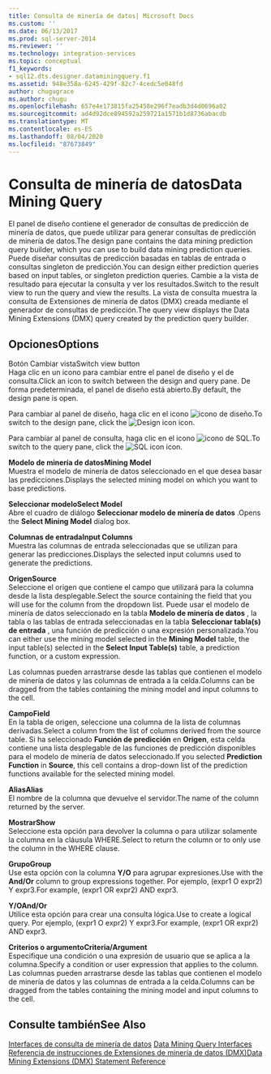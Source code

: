 ```yaml
---
title: Consulta de minería de datos| Microsoft Docs
ms.custom: ''
ms.date: 06/13/2017
ms.prod: sql-server-2014
ms.reviewer: ''
ms.technology: integration-services
ms.topic: conceptual
f1_keywords:
- sql12.dts.designer.dataminingquery.f1
ms.assetid: 948e358a-6245-429f-82c7-4cedc5e048fd
author: chugugrace
ms.author: chugu
ms.openlocfilehash: 657e4e173815fa25458e296f7eadb3d4d0696a02
ms.sourcegitcommit: ad4d92dce894592a259721a1571b1d8736abacdb
ms.translationtype: MT
ms.contentlocale: es-ES
ms.lasthandoff: 08/04/2020
ms.locfileid: "87673849"
---
```

# <a name="data-mining-query"></a><span data-ttu-id="02b46-102">Consulta de minería de datos</span><span class="sxs-lookup"><span data-stu-id="02b46-102">Data Mining Query</span></span>
  <span data-ttu-id="02b46-103">El panel de diseño contiene el generador de consultas de predicción de minería de datos, que puede utilizar para generar consultas de predicción de minería de datos.</span><span class="sxs-lookup"><span data-stu-id="02b46-103">The design pane contains the data mining prediction query builder, which you can use to build data mining prediction queries.</span></span> <span data-ttu-id="02b46-104">Puede diseñar consultas de predicción basadas en tablas de entrada o consultas singleton de predicción.</span><span class="sxs-lookup"><span data-stu-id="02b46-104">You can design either prediction queries based on input tables, or singleton prediction queries.</span></span> <span data-ttu-id="02b46-105">Cambie a la vista de resultado para ejecutar la consulta y ver los resultados.</span><span class="sxs-lookup"><span data-stu-id="02b46-105">Switch to the result view to run the query and view the results.</span></span> <span data-ttu-id="02b46-106">La vista de consulta muestra la consulta de Extensiones de minería de datos (DMX) creada mediante el generador de consultas de predicción.</span><span class="sxs-lookup"><span data-stu-id="02b46-106">The query view displays the Data Mining Extensions (DMX) query created by the prediction query builder.</span></span>  
  
## <a name="options"></a><span data-ttu-id="02b46-107">Opciones</span><span class="sxs-lookup"><span data-stu-id="02b46-107">Options</span></span>  
 <span data-ttu-id="02b46-108">Botón Cambiar vista</span><span class="sxs-lookup"><span data-stu-id="02b46-108">Switch view button</span></span>  
 <span data-ttu-id="02b46-109">Haga clic en un icono para cambiar entre el panel de diseño y el de consulta.</span><span class="sxs-lookup"><span data-stu-id="02b46-109">Click an icon to switch between the design and query pane.</span></span> <span data-ttu-id="02b46-110">De forma predeterminada, el panel de diseño está abierto.</span><span class="sxs-lookup"><span data-stu-id="02b46-110">By default, the design pane is open.</span></span>  
  
 <span data-ttu-id="02b46-111">Para cambiar al panel de diseño, haga clic en el icono ![icono de diseño](../media/ssis-designicon.gif "Icono de diseño").</span><span class="sxs-lookup"><span data-stu-id="02b46-111">To switch to the design pane, click the ![Design icon](../media/ssis-designicon.gif "Design icon") icon.</span></span>  
  
 <span data-ttu-id="02b46-112">Para cambiar al panel de consulta, haga clic en el icono ![icono de SQL](../media/ssis-queryicon.gif "Icono de SQL").</span><span class="sxs-lookup"><span data-stu-id="02b46-112">To switch to the query pane, click the ![SQL icon](../media/ssis-queryicon.gif "SQL icon") icon.</span></span>  
  
 <span data-ttu-id="02b46-113">**Modelo de minería de datos**</span><span class="sxs-lookup"><span data-stu-id="02b46-113">**Mining Model**</span></span>  
 <span data-ttu-id="02b46-114">Muestra el modelo de minería de datos seleccionado en el que desea basar las predicciones.</span><span class="sxs-lookup"><span data-stu-id="02b46-114">Displays the selected mining model on which you want to base predictions.</span></span>  
  
 <span data-ttu-id="02b46-115">**Seleccionar modelo**</span><span class="sxs-lookup"><span data-stu-id="02b46-115">**Select Model**</span></span>  
 <span data-ttu-id="02b46-116">Abre el cuadro de diálogo **Seleccionar modelo de minería de datos** .</span><span class="sxs-lookup"><span data-stu-id="02b46-116">Opens the **Select Mining Model** dialog box.</span></span>  
  
 <span data-ttu-id="02b46-117">**Columnas de entrada**</span><span class="sxs-lookup"><span data-stu-id="02b46-117">**Input Columns**</span></span>  
 <span data-ttu-id="02b46-118">Muestra las columnas de entrada seleccionadas que se utilizan para generar las predicciones.</span><span class="sxs-lookup"><span data-stu-id="02b46-118">Displays the selected input columns used to generate the predictions.</span></span>  
  
 <span data-ttu-id="02b46-119">**Origen**</span><span class="sxs-lookup"><span data-stu-id="02b46-119">**Source**</span></span>  
 <span data-ttu-id="02b46-120">Seleccione el origen que contiene el campo que utilizará para la columna desde la lista desplegable.</span><span class="sxs-lookup"><span data-stu-id="02b46-120">Select the source containing the field that you will use for the column from the dropdown list.</span></span> <span data-ttu-id="02b46-121">Puede usar el modelo de minería de datos seleccionado en la tabla **Modelo de minería de datos** , la tabla o las tablas de entrada seleccionadas en la tabla **Seleccionar tabla(s) de entrada** , una función de predicción o una expresión personalizada.</span><span class="sxs-lookup"><span data-stu-id="02b46-121">You can either use the mining model selected in the **Mining Model** table, the input table(s) selected in the **Select Input Table(s)** table, a prediction function, or a custom expression.</span></span>  
  
 <span data-ttu-id="02b46-122">Las columnas pueden arrastrarse desde las tablas que contienen el modelo de minería de datos y las columnas de entrada a la celda.</span><span class="sxs-lookup"><span data-stu-id="02b46-122">Columns can be dragged from the tables containing the mining model and input columns to the cell.</span></span>  
  
 <span data-ttu-id="02b46-123">**Campo**</span><span class="sxs-lookup"><span data-stu-id="02b46-123">**Field**</span></span>  
 <span data-ttu-id="02b46-124">En la tabla de origen, seleccione una columna de la lista de columnas derivadas.</span><span class="sxs-lookup"><span data-stu-id="02b46-124">Select a column from the list of columns derived from the source table.</span></span> <span data-ttu-id="02b46-125">Si ha seleccionado **Función de predicción** en **Origen**, esta celda contiene una lista desplegable de las funciones de predicción disponibles para el modelo de minería de datos seleccionado.</span><span class="sxs-lookup"><span data-stu-id="02b46-125">If you selected **Prediction Function** in **Source**, this cell contains a drop-down list of the prediction functions available for the selected mining model.</span></span>  
  
 <span data-ttu-id="02b46-126">**Alias**</span><span class="sxs-lookup"><span data-stu-id="02b46-126">**Alias**</span></span>  
 <span data-ttu-id="02b46-127">El nombre de la columna que devuelve el servidor.</span><span class="sxs-lookup"><span data-stu-id="02b46-127">The name of the column returned by the server.</span></span>  
  
 <span data-ttu-id="02b46-128">**Mostrar**</span><span class="sxs-lookup"><span data-stu-id="02b46-128">**Show**</span></span>  
 <span data-ttu-id="02b46-129">Seleccione esta opción para devolver la columna o para utilizar solamente la columna en la cláusula WHERE.</span><span class="sxs-lookup"><span data-stu-id="02b46-129">Select to return the column or to only use the column in the WHERE clause.</span></span>  
  
 <span data-ttu-id="02b46-130">**Grupo**</span><span class="sxs-lookup"><span data-stu-id="02b46-130">**Group**</span></span>  
 <span data-ttu-id="02b46-131">Use esta opción con la columna **Y/O** para agrupar expresiones.</span><span class="sxs-lookup"><span data-stu-id="02b46-131">Use with the **And/Or** column to group expressions together.</span></span> <span data-ttu-id="02b46-132">Por ejemplo, (expr1 O expr2) Y expr3.</span><span class="sxs-lookup"><span data-stu-id="02b46-132">For example, (expr1 OR expr2) AND expr3.</span></span>  
  
 <span data-ttu-id="02b46-133">**Y/O**</span><span class="sxs-lookup"><span data-stu-id="02b46-133">**And/Or**</span></span>  
 <span data-ttu-id="02b46-134">Utilice esta opción para crear una consulta lógica.</span><span class="sxs-lookup"><span data-stu-id="02b46-134">Use to create a logical query.</span></span> <span data-ttu-id="02b46-135">Por ejemplo, (expr1 O expr2) Y expr3.</span><span class="sxs-lookup"><span data-stu-id="02b46-135">For example, (expr1 OR expr2) AND expr3.</span></span>  
  
 <span data-ttu-id="02b46-136">**Criterios o argumento**</span><span class="sxs-lookup"><span data-stu-id="02b46-136">**Criteria/Argument**</span></span>  
 <span data-ttu-id="02b46-137">Especifique una condición o una expresión de usuario que se aplica a la columna.</span><span class="sxs-lookup"><span data-stu-id="02b46-137">Specify a condition or user expression that applies to the column.</span></span> <span data-ttu-id="02b46-138">Las columnas pueden arrastrarse desde las tablas que contienen el modelo de minería de datos y las columnas de entrada a la celda.</span><span class="sxs-lookup"><span data-stu-id="02b46-138">Columns can be dragged from the tables containing the mining model and input columns to the cell.</span></span>  
  
## <a name="see-also"></a><span data-ttu-id="02b46-139">Consulte también</span><span class="sxs-lookup"><span data-stu-id="02b46-139">See Also</span></span>  
 <span data-ttu-id="02b46-140">[Interfaces de consulta de minería de datos](https://docs.microsoft.com/analysis-services/data-mining/data-mining-query-tools) </span><span class="sxs-lookup"><span data-stu-id="02b46-140">[Data Mining Query Interfaces](https://docs.microsoft.com/analysis-services/data-mining/data-mining-query-tools) </span></span>  
 [<span data-ttu-id="02b46-141">Referencia de instrucciones de Extensiones de minería de datos &#40;DMX&#41;</span><span class="sxs-lookup"><span data-stu-id="02b46-141">Data Mining Extensions &#40;DMX&#41; Statement Reference</span></span>](/sql/dmx/data-mining-extensions-dmx-statements)  
  
  
